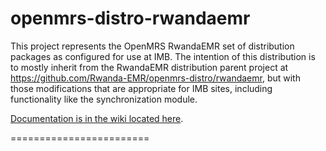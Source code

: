 openmrs-distro-rwandaemr
==========================

This project represents the OpenMRS RwandaEMR set of distribution packages as configured for use at IMB.
The intention of this distribution is to mostly inherit from the RwandaEMR distribution parent project
at https://github.com/Rwanda-EMR/openmrs-distro/rwandaemr, but with those modifications that are appropriate for IMB
sites, including functionality like the synchronization module.

[Documentation is in the wiki located here](https://github.com/PIH/openmrs-distro-rwandaemr-imb/wiki).

========================
